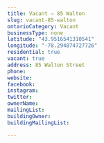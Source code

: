 ```yaml
---
title: Vacant – 85 Walton
slug: vacant-85-walton
ontarioCategory: Vacant
businessType: none
latitude: "43.9516541310541"
longitude: "-78.294874727726"
residential: true
vacant: true
address: 85 Walton Street
phone:
website:
facebook:
instagram:
twitter:
ownerName:  
mailingList:
buildingOwner:
buildingMailingList:

---
```


